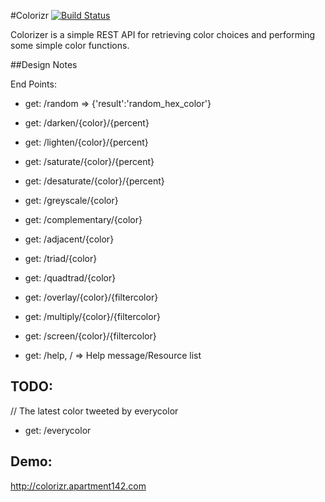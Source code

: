 #Colorizr
[![Build Status](https://travis-ci.org/apt142/Colorizr.svg?branch=master)](https://travis-ci.org/apt142/Colorizr)


Colorizer is a simple REST API for retrieving color choices and performing some simple color functions.

##Design Notes

End Points:

 * get: /random => {'result':'random_hex_color'}
 * get: /darken/{color}/{percent}
 * get: /lighten/{color}/{percent}
 * get: /saturate/{color}/{percent}
 * get: /desaturate/{color}/{percent}
 * get: /greyscale/{color}

 * get: /complementary/{color}
 * get: /adjacent/{color}
 * get: /triad/{color}
 * get: /quadtrad/{color}

 * get: /overlay/{color}/{filtercolor}
 * get: /multiply/{color}/{filtercolor}
 * get: /screen/{color}/{filtercolor}

 * get: /help, / => Help message/Resource list

## TODO:

 // The latest color tweeted by everycolor
 * get: /everycolor

## Demo:
 http://colorizr.apartment142.com
